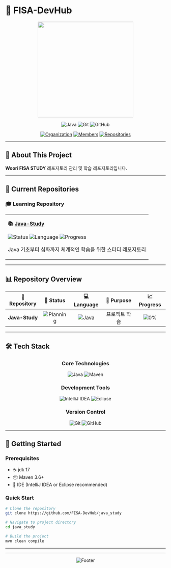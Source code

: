# 💙 FISA-DevHub

<div align="center">

<img src="https://github.com/user-attachments/assets/588314c5-6fdd-47c8-a0ff-9eb52596383c" width="300"/>

![Java](https://img.shields.io/badge/Java-ED8B00?style=plastic&logo=openjdk&logoColor=white)
![Git](https://img.shields.io/badge/Git-F05032?style=plastic&logo=git&logoColor=white)
![GitHub](https://img.shields.io/badge/GitHub-181717?style=plastic&logo=github&logoColor=white)

[![Organization](https://img.shields.io/badge/🏢_Organization-WooriFISA-4285f4?style=plastic)](https://github.com/FISA-DevHub)
[![Members](https://img.shields.io/badge/👥_Members-5-34d399?style=plastic)](https://github.com/orgs/FISA-DevHub/people)
[![Repositories](https://img.shields.io/badge/📚_Repositories-2-f59e0b?style=plastic)](https://github.com/FISA-DevHub)

</div>

---

## 🎯 About This Project

**Woori FISA STUDY** 레포지토리 관리 및 학습 레포지토리입니다.  

---

## 📁 Current Repositories

### 🎓 Learning Repository

<table>
<tr>
<td>

**📚 [Java-Study](https://github.com/FISA-DevHub/Java-Study)**

![Status](https://img.shields.io/badge/Status-Planning-fbbf24?style=plastic)
![Language](https://img.shields.io/badge/Language-Java-f97316?style=plastic)
![Progress](https://img.shields.io/badge/Progress-0%25-94a3b8?style=plastic)

Java 기초부터 심화까지 체계적인 학습을 위한 스터디 레포지토리

</td>
</tr>
</table>

---

## 📊 Repository Overview

<div align="center">

| 📂 Repository | 🚀 Status | 💻 Language | 🎯 Purpose | 📈 Progress |
|:---:|:---:|:---:|:---:|:---:|
| **Java-Study** | ![Planning](https://img.shields.io/badge/Planning-fbbf24?style=plastic) | ![Java](https://img.shields.io/badge/Java-f97316?style=plastic) | 프로젝트 학습 | ![0%](https://img.shields.io/badge/0%25-94a3b8?style=plastic) |

</div>

---

## 🛠️ Tech Stack

<div align="center">

### Core Technologies
![Java](https://img.shields.io/badge/Java-ED8B00?style=plastic&logo=openjdk&logoColor=white)
![Maven](https://img.shields.io/badge/Maven-C71A36?style=plastic&logo=apache-maven&logoColor=white)

### Development Tools
![IntelliJ IDEA](https://img.shields.io/badge/IntelliJ_IDEA-000000?style=plastic&logo=intellij-idea&logoColor=white)
![Eclipse](https://img.shields.io/badge/Eclipse-2C2255?style=plastic&logo=eclipse&logoColor=white)

### Version Control
![Git](https://img.shields.io/badge/Git-F05032?style=plastic&logo=git&logoColor=white)
![GitHub](https://img.shields.io/badge/GitHub-181717?style=plastic&logo=github&logoColor=white)

</div>

---

## 🚀 Getting Started

### Prerequisites
- ☕ jdk 17
- 📦 Maven 3.6+
- 🔧 IDE (IntelliJ IDEA or Eclipse recommended)

### Quick Start
```bash
# Clone the repository
git clone https://github.com/FISA-DevHub/java_study

# Navigate to project directory
cd java_study

# Build the project
mvn clean compile
```

---
</div>

---

<div align="center">

![Footer](https://capsule-render.vercel.app/api?type=waving&color=4285f4&height=100&section=footer)

</div>
